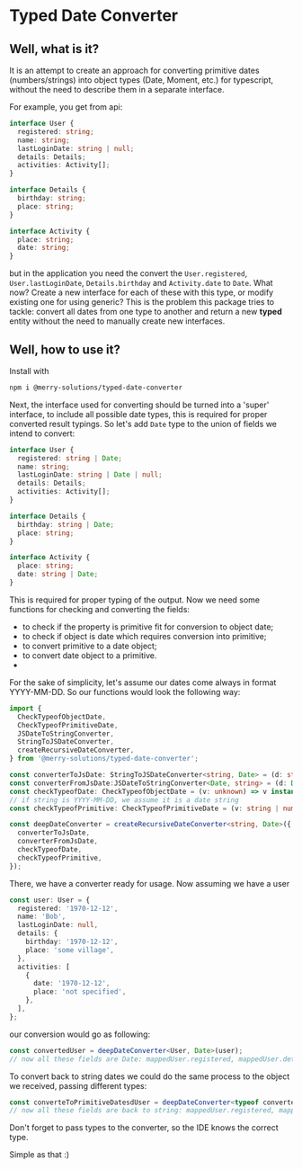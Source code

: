 # Typed Date Converter


## Well, what is it?

It is an attempt to create an approach for converting primitive dates (numbers/strings) into object types (Date, Moment,
etc.) for typescript, without the need to describe them in a separate interface.

For example, you get from api:
```typescript
interface User {
  registered: string;
  name: string;
  lastLoginDate: string | null;
  details: Details;
  activities: Activity[];
}

interface Details {
  birthday: string;
  place: string;
}

interface Activity {
  place: string;
  date: string;
}
```

but in the application you need the convert the `User.registered`, `User.lastLoginDate`, `Details.birthday` and 
`Activity.date` to `Date`. What now? Create a new interface for each of these with this type, or modify existing one for 
using generic? This is the problem this package tries to tackle: convert all dates from one type to another and return a 
new **typed** entity without the need to manually create new interfaces.

## Well, how to use it?

Install with
```bash
npm i @merry-solutions/typed-date-converter
```

Next, the interface used for converting should be turned into a 'super' interface, to include all possible date types, 
this is required for proper converted result typings. So let's add `Date` type to the union of fields we intend to
convert:

```typescript
interface User {
  registered: string | Date;
  name: string;
  lastLoginDate: string | Date | null;
  details: Details;
  activities: Activity[];
}

interface Details {
  birthday: string | Date;
  place: string;
}

interface Activity {
  place: string;
  date: string | Date;
}
```

This is required for proper typing of the output. Now we need some functions for checking and converting the fields:
* to check if the property is primitive fit for conversion to object date;
* to check if object is date which requires conversion into primitive;
* to convert primitive to a date object;
* to convert date object to a primitive.
* 
For the sake of simplicity, let's assume our dates come always in format YYYY-MM-DD. So our functions would look the 
following way:

```typescript
import {
  CheckTypeofObjectDate,
  CheckTypeofPrimitiveDate,
  JSDateToStringConverter,
  StringToJSDateConverter,
  createRecursiveDateConverter,
} from '@merry-solutions/typed-date-converter';

const converterToJsDate: StringToJSDateConverter<string, Date> = (d: string) => new Date(d);
const converterFromJsDate:JSDateToStringConverter<Date, string> = (d: Date) => d.toISOString();
const checkTypeofDate: CheckTypeofObjectDate = (v: unknown) => v instanceof Date;
// if string is YYYY-MM-DD, we assume it is a date string
const checkTypeofPrimitive: CheckTypeofPrimitiveDate = (v: string | number) => typeof v === 'string' && /^\d{4}(-\d{2}){2}$/.test(v);

const deepDateConverter = createRecursiveDateConverter<string, Date>({
  converterToJsDate,
  converterFromJsDate,
  checkTypeofDate,
  checkTypeofPrimitive,
});
```
There, we have a converter ready for usage. Now assuming we have a user
```typescript
const user: User = {
  registered: '1970-12-12',
  name: 'Bob',
  lastLoginDate: null,
  details: {
    birthday: '1970-12-12',
    place: 'some village',
  },
  activities: [
    {
      date: '1970-12-12',
      place: 'not specified',
    },
  ],
};
```

our conversion would go as following:
```typescript
const convertedUser = deepDateConverter<User, Date>(user);
// now all these fields are Date: mappedUser.registered, mappedUser.details.birthday, mappedUser.activities[0].date
```
To convert back to string dates we could do the same process to the object we received, passing different types:
```typescript
const converteToPrimitiveDatesdUser = deepDateConverter<typeof convertedUser, string>(convertedUser);
// now all these fields are back to string: mappedUser.registered, mappedUser.details.birthday, mappedUser.activities[0].date
```

Don't forget to pass types to the converter, so the IDE knows the correct type.

Simple as that :)